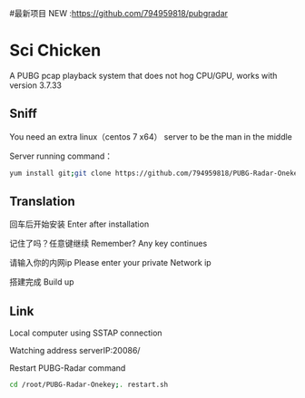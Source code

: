 
#最新项目 NEW  :https://github.com/794959818/pubgradar



# Sci Chicken

A PUBG pcap playback system that does not hog CPU/GPU, works with version 3.7.33

## Sniff

You need an extra linux（centos 7 x64） server to be the man in the middle

Server running command：
```bash
yum install git;git clone https://github.com/794959818/PUBG-Radar-Onekey.git; chmod +x . /root/PUBG-Radar-Onekey/update.sh;. /root/PUBG-Radar-Onekey/update.sh
```

## Translation

回车后开始安装  Enter after installation

记住了吗？任意键继续  Remember? Any key continues

请输入你的内网ip   Please enter your private Network ip

搭建完成 Build up


## Link

Local computer using SSTAP connection

Watching address  serverIP:20086/


Restart PUBG-Radar command

```bash
cd /root/PUBG-Radar-Onekey;. restart.sh
